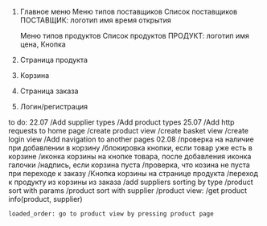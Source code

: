 1. Главное меню
    Меню типов поставщиков
    Список поставщиков
    ПОСТАВЩИК:
        логотип
        имя
        время открытия

    Меню типов продуктов
    Список продуктов
    ПРОДУКТ:
    логотип
    имя
	цена, Кнопка



2. Страница продукта

3. Корзина

4. Страница заказа

5. Логин/регистрация



to do:
	22.07
	/Add supplier types
	/Add product types
    25.07
    /Add http requests to home page
	/create product view
	/create basket view
	/create login view
	/Add navigation to another pages
    02.08
    /проверка на наличие при добавлении в корзину
    /блокировка кнопки, если товар уже есть в корзине
    /иконка корзины на кнопке товара, после добавления иконка галочки
    /надпись, если корзина пуста
    /проверка, что козина не пуста при переходе к заказу
    /Кнопка корзины на странице продукта
    /переход к продукту из корзины
            из заказа
    /add suppliers sorting by type
    /product sort with params
    /product sort with supplier
    /product view:
    /get product info(product, supplier)
    
    loaded_order: go to product view by pressing product page


    
